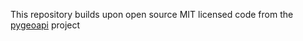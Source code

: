 This repository builds upon open source MIT licensed code from the [pygeoapi](https://github.com/geopython/pygeoapi) project